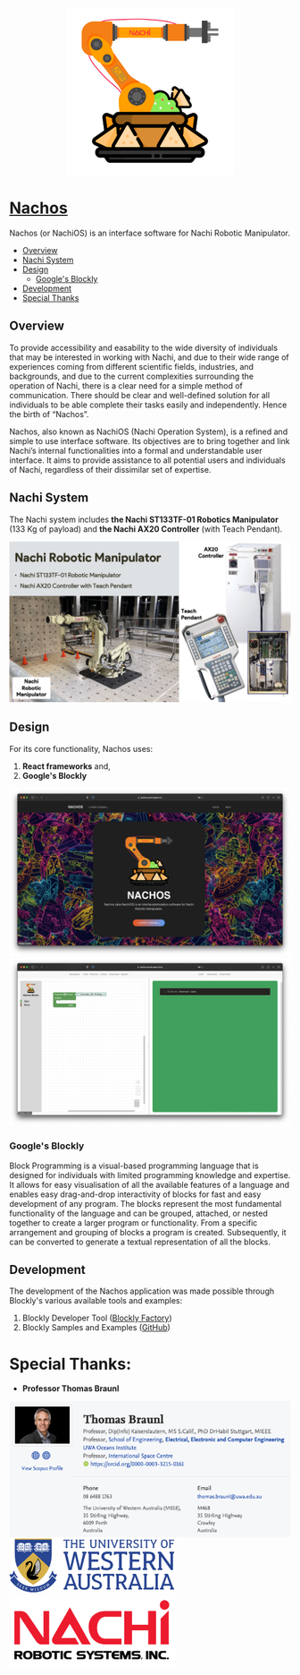 <p align="center">
  <img src="public/img/logo.png" width="300" alt="Nachos Logo">
</p>

# [Nachos](https://nachios.vercel.app)

Nachos (or NachiOS) is an interface software for Nachi Robotic Manipulator.

- [Overview](#overview)
- [Nachi System](#nachi-system)
- [Design](#design)
  - [Google's Blockly](#googles-blockly)
- [Development](#development)
- [Special Thanks](#special-thanks)

## Overview 

To provide accessibility and easability to the wide diversity of individuals that may be interested in working with Nachi, 
and due to their wide range of experiences coming from different scientific fields, industries, and backgrounds, 
and due to the current complexities surrounding the operation of Nachi, 
there is a clear need for a simple method of communication. 
There should be clear and well-defined solution for all individuals to be able complete their tasks easily and independently. 
Hence the birth of “Nachos”.

Nachos, also known as NachiOS (Nachi Operation System), is a refined and simple to use interface software. 
Its objectives are to bring together and link Nachi’s internal functionalities into a formal and understandable user interface. 
It aims to provide assistance to all potential users and individuals of Nachi, regardless of their dissimilar set of expertise.

## Nachi System

The Nachi system includes **the Nachi ST133TF-01 Robotics Manipulator** (133 Kg of payload) and **the Nachi AX20 Controller** (with Teach Pendant).

![Nachi System](docs/assets/nachi.png)

## Design

For its core functionality, Nachos uses: 
1. **React frameworks** and, 
2. **Google's Blockly** 

![Nachos Home Page](docs/assets/page_home.png)
![Nachos Coding Page](docs/assets/page_coding.png)

### Google's Blockly

Block Programming is a visual-based programming language that is designed for individuals with limited programming knowledge and expertise. 
It allows for easy visualisation of all the available features of a language and enables easy drag-and-drop interactivity of blocks for fast and easy development of any program. 
The blocks represent the most fundamental functionality of the language and can be grouped, attached, or nested together to create a larger program or functionality. 
From a specific arrangement and grouping of blocks a program is created. Subsequently, it can be converted to generate a textual representation of all the blocks.

## Development

The development of the Nachos application was made possible through Blockly's various available tools and examples:
1. Blockly Developer Tool ([Blockly Factory](https://blockly-demo.appspot.com/static/demos/blockfactory/index.html))
2. Blockly Samples and Examples ([GitHub](https://github.com/google/blockly-samples)) 

# Special Thanks:

- **Professor Thomas Braunl**

![Professor Thomas Braunl](docs/assets/prof_braunl.png)
<img src="docs/assets/uwa_logo.png" width="300" alt="University of Western Australia">
<img src="docs/assets/nachi_logo.jpg" width="300" alt="Nachi Robotics Systems Inc.">
